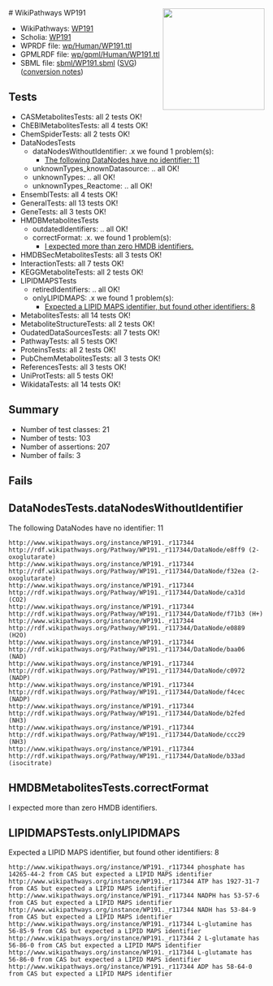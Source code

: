 <img style="float: right; width: 200px" src="../logo.png" />
# WikiPathways WP191

* WikiPathways: [WP191](https://identifiers.org/wikipathways:WP191)
* Scholia: [WP191](https://scholia.toolforge.org/wikipathways/WP191)
* WPRDF file: [wp/Human/WP191.ttl](../wp/Human/WP191.ttl)
* GPMLRDF file: [wp/gpml/Human/WP191.ttl](../wp/gpml/Human/WP191.ttl)
* SBML file: [sbml/WP191.sbml](../sbml/WP191.sbml) ([SVG](../sbml/WP191.svg)) ([conversion notes](../sbml/WP191.txt))

## Tests
* CASMetabolitesTests: all 2 tests OK!
* ChEBIMetabolitesTests: all 4 tests OK!
* ChemSpiderTests: all 2 tests OK!
* DataNodesTests
    * dataNodesWithoutIdentifier: .x we found 1 problem(s):
        * [The following DataNodes have no identifier: 11](#8792c491)
    * unknownTypes_knownDatasource: .. all OK!
    * unknownTypes: .. all OK!
    * unknownTypes_Reactome: .. all OK!
* EnsemblTests: all 4 tests OK!
* GeneralTests: all 13 tests OK!
* GeneTests: all 3 tests OK!
* HMDBMetabolitesTests
    * outdatedIdentifiers: .. all OK!
    * correctFormat: .x. we found 1 problem(s):
        * [I expected more than zero HMDB identifiers.](#ad154c1e)
* HMDBSecMetabolitesTests: all 3 tests OK!
* InteractionTests: all 7 tests OK!
* KEGGMetaboliteTests: all 2 tests OK!
* LIPIDMAPSTests
    * retiredIdentifiers: .. all OK!
    * onlyLIPIDMAPS: .x we found 1 problem(s):
        * [Expected a LIPID MAPS identifier, but found other identifiers: 8](#48cc60bf)
* MetabolitesTests: all 14 tests OK!
* MetaboliteStructureTests: all 2 tests OK!
* OudatedDataSourcesTests: all 7 tests OK!
* PathwayTests: all 5 tests OK!
* ProteinsTests: all 2 tests OK!
* PubChemMetabolitesTests: all 3 tests OK!
* ReferencesTests: all 3 tests OK!
* UniProtTests: all 5 tests OK!
* WikidataTests: all 14 tests OK!


## Summary

* Number of test classes: 21
* Number of tests: 103
* Number of assertions: 207
* Number of fails: 3

## Fails

<a name="8792c491" />

## DataNodesTests.dataNodesWithoutIdentifier

The following DataNodes have no identifier: 11
```
http://www.wikipathways.org/instance/WP191._r117344 http://rdf.wikipathways.org/Pathway/WP191._r117344/DataNode/e8ff9 (2-oxoglutarate)
http://www.wikipathways.org/instance/WP191._r117344 http://rdf.wikipathways.org/Pathway/WP191._r117344/DataNode/f32ea (2-oxoglutarate)
http://www.wikipathways.org/instance/WP191._r117344 http://rdf.wikipathways.org/Pathway/WP191._r117344/DataNode/ca31d (CO2)
http://www.wikipathways.org/instance/WP191._r117344 http://rdf.wikipathways.org/Pathway/WP191._r117344/DataNode/f71b3 (H+)
http://www.wikipathways.org/instance/WP191._r117344 http://rdf.wikipathways.org/Pathway/WP191._r117344/DataNode/e0889 (H2O)
http://www.wikipathways.org/instance/WP191._r117344 http://rdf.wikipathways.org/Pathway/WP191._r117344/DataNode/baa06 (NAD)
http://www.wikipathways.org/instance/WP191._r117344 http://rdf.wikipathways.org/Pathway/WP191._r117344/DataNode/c0972 (NADP)
http://www.wikipathways.org/instance/WP191._r117344 http://rdf.wikipathways.org/Pathway/WP191._r117344/DataNode/f4cec (NADP)
http://www.wikipathways.org/instance/WP191._r117344 http://rdf.wikipathways.org/Pathway/WP191._r117344/DataNode/b2fed (NH3)
http://www.wikipathways.org/instance/WP191._r117344 http://rdf.wikipathways.org/Pathway/WP191._r117344/DataNode/ccc29 (NH3)
http://www.wikipathways.org/instance/WP191._r117344 http://rdf.wikipathways.org/Pathway/WP191._r117344/DataNode/b33ad (isocitrate)
```

<a name="ad154c1e" />

## HMDBMetabolitesTests.correctFormat

I expected more than zero HMDB identifiers.
<a name="48cc60bf" />

## LIPIDMAPSTests.onlyLIPIDMAPS

Expected a LIPID MAPS identifier, but found other identifiers: 8
```
http://www.wikipathways.org/instance/WP191._r117344 phosphate has 14265-44-2 from CAS but expected a LIPID MAPS identifier
http://www.wikipathways.org/instance/WP191._r117344 ATP has 1927-31-7 from CAS but expected a LIPID MAPS identifier
http://www.wikipathways.org/instance/WP191._r117344 NADPH has 53-57-6 from CAS but expected a LIPID MAPS identifier
http://www.wikipathways.org/instance/WP191._r117344 NADH has 53-84-9 from CAS but expected a LIPID MAPS identifier
http://www.wikipathways.org/instance/WP191._r117344 L-glutamine has 56-85-9 from CAS but expected a LIPID MAPS identifier
http://www.wikipathways.org/instance/WP191._r117344 2 L-glutamate has 56-86-0 from CAS but expected a LIPID MAPS identifier
http://www.wikipathways.org/instance/WP191._r117344 L-glutamate has 56-86-0 from CAS but expected a LIPID MAPS identifier
http://www.wikipathways.org/instance/WP191._r117344 ADP has 58-64-0 from CAS but expected a LIPID MAPS identifier
```

